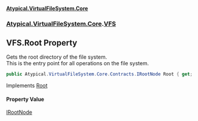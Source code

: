 #### [Atypical.VirtualFileSystem.Core](Atypical.VirtualFileSystem.Core.md 'Atypical.VirtualFileSystem.Core')
### [Atypical.VirtualFileSystem.Core](Atypical.VirtualFileSystem.Core.md 'Atypical.VirtualFileSystem.Core').[VFS](Atypical.VirtualFileSystem.Core.VFS.md 'Atypical.VirtualFileSystem.Core.VFS')

## VFS.Root Property

Gets the root directory of the file system.  
This is the entry point for all operations on the file system.

```csharp
public Atypical.VirtualFileSystem.Core.Contracts.IRootNode Root { get; }
```

Implements [Root](Atypical.VirtualFileSystem.Core.Contracts.IVirtualFileSystem.Root.md 'Atypical.VirtualFileSystem.Core.Contracts.IVirtualFileSystem.Root')

#### Property Value
[IRootNode](Atypical.VirtualFileSystem.Core.Contracts.IRootNode.md 'Atypical.VirtualFileSystem.Core.Contracts.IRootNode')